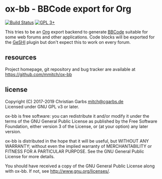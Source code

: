 ox-bb - BBCode export for Org
=============================

[![Build Status](https://travis-ci.org/mmitch/ox-bb.svg?branch=master)](https://travis-ci.org/mmitch/ox-bb)
[![GPL 3+](https://img.shields.io/badge/license-GPL%203%2B-blue.svg)](http://www.gnu.org/licenses/gpl-3.0-standalone.html)


This tries to be an [Org](http://orgmode) export backend to generate
[BBCode](https://en.wikipedia.org/wiki/BBCode) suitable for some web
forums and other applications.  Code blocks will be exported for the
[GeSHI](http://qbnz.com/highlighter/) plugin but don't expect this to
work on every forum.

resources
---------

Project homepage, git repository and bug tracker are available at
https://github.com/mmitch/ox-bb

license
-------

Copyright (C) 2017-2019  Christian Garbs <mitch@cgarbs.de>  
Licensed under GNU GPL v3 or later.

ox-bb is free software: you can redistribute it and/or modify
it under the terms of the GNU General Public License as published by
the Free Software Foundation, either version 3 of the License, or
(at your option) any later version.

ox-bb is distributed in the hope that it will be useful,
but WITHOUT ANY WARRANTY; without even the implied warranty of
MERCHANTABILITY or FITNESS FOR A PARTICULAR PURPOSE.  See the
GNU General Public License for more details.

You should have received a copy of the GNU General Public License
along with ox-bb.  If not, see <http://www.gnu.org/licenses/>.
